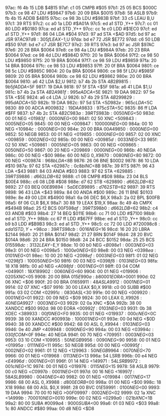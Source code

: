 97ac: f6 4b 15  LDB    $4B15
97af: c1 05     CMPB   #$05
97b1: 25 05     BCS    $000C
97b3: ce 98 47  LDU    #$9847
97b6: 20 09     BRA    $0015
97b8: 58        ASLB
97b9: fb 4b 15  ADDB   $4B15
97bc: ce 98 3b  LDU    #$983B
97bf: 33 c5     LEAU   B,U
97c1: 39        RTS
97c2: cc a0 1a  LDD    #$A01A
97c5: ed a1     STD    ,Y++
97c7: cc 01 80  LDD    #$0180
97ca: ed a1     STD    ,Y++
97cc: cc 1e c0  LDD    #$1EC0
97cf: ed a1     STD    ,Y++
97d1: 86 04     LDA    #$04
97d3: 97 ad     STA    <$AD
97d5: bd 97 ac  JSR    $97AC
97d8: 30 5f     LEAX   -$1,U
97da: bd e7 72  JSR    $E772
97dd: c6 50     LDB    #$50
97df: bd e7 c7  JSR    $E7C7
97e2: 39        RTS
97e3: bd 97 ac  JSR    $97AC
97e6: 20 28     BRA    $0064
97e8: ce 98 4a  LDU    #$984A
97eb: 20 23     BRA    $0064
97ed: ce 98 4d  LDU    #$984D
97f0: 20 1e     BRA    $0064
97f2: ce 98 50  LDU    #$9850
97f5: 20 19     BRA    $0064
97f7: ce 98 59  LDU    #$9859
97fa: 20 14     BRA    $0064
97fc: ce 98 53  LDU    #$9853
97ff: 20 0f     BRA    $0064
9801: ce 98 5c  LDU    #$985C
9804: 20 0a     BRA    $0064
9806: ce 98 5f  LDU    #$985F
9809: 20 05     BRA    $0064
980b: ce 98 62  LDU    #$9862
980e: 20 00     BRA    $0064
9810: a6 42     LDA    $2,U
9812: b7 4b 2b  STA    $4B2B
9815: 9b 5f     ADDA   <$5F
9817: 19        DAA
9818: 97 5f     STA    <$5F
981a: a6 41     LDA    $1,U
981c: b7 4b 2a  STA    $4B2A
981f: 99 5e     ADCA   <$5E
9821: 19        DAA
9822: 97 5e     STA    <$5E
9824: a6 c4     LDA    ,U
9826: b7 4b 29  STA    $4B29
9829: 99 5d     ADCA   <$5D
982b: 19        DAA
982c: 97 5d     STA    <$5D
982e: 96 5c     LDA    <$5C
9830: 89 00     ADCA   #$00
9832: 19        DAA
9833: 97 5c     STA    <$5C
9835: 86 ff     LDA    #$FF
9837: b7 4b 2c  STA    $4B2C
983a: 39        RTS
983b: 00 50     NEG    <$50
983d: 00 01     NEG    <$01
983f: 00 00     NEG    <$00
9841: 02 50     XNC    <$50
9843: 00 05     NEG    <$05
9845: 00 00     NEG    <$00
9847: 10 00 00  NEG    <$00
984a: 00 10     NEG    <$10
984c: 00 00     NEG    <$00
984e: 20 00     BRA    $00A4
9850: 00 00     NEG    <$00
9852: 50        NEGB
9853: 00 01     NEG    <$01
9855: 00 00     NEG    <$00
9857: 02 00     XNC    <$00
9859: 00 02     NEG    <$02
985b: 00 00     NEG    <$00
985d: 00 33     NEG    <$33
985f: 02 50     XNC    <$50
9861: 00 05     NEG    <$05
9863: 00 00     NEG    <$00
9865: 00 50     NEG    <$50
9867: 00 20     NEG    <$20
9869: 00 00     NEG    <$00
986b: 40        NEGA
986c: 00 00     NEG    <$00
986e: 60 00     NEG    $0,X
9870: 00 80     NEG    <$80
9872: 00 00     NEG    <$00
9874: 96 8b     LDA    <$8B
9876: 26 06     BNE    $00D2
9878: 86 10     LDA    #$10
987a: 97 62     STA    <$62
987c: 0c 8b     INC    <$8B
987e: 39        RTS
987f: 96 43     LDA    <$43
9881: 84 03     ANDA   #$03
9883: 97 62     STA    <$62
9885: 39        RTS
9886: d6 62     LDB    <$62
9888: c1 08     CMPB   #$08
988a: 23 04     BLS    $00E4
988c: c6 08     LDB    #$08
988e: d7 62     STB    <$62
9890: d6 62     LDB    <$62
9892: 27 03     BEQ    $00EB
9894: 5a        DECB
9895: d7 62     STB    <$62
9897: 39        RTS
9898: 96 43     LDA    <$43
989a: 84 00     ANDA   #$00
989c: 26 11     BNE    $0103
989e: 8e 49 00  LDX    #$4900
98a1: 6a 06     DEC    $6,X
98a3: 2a 02     BPL    $00FB
98a5: 6f 06     CLR    $6,X
98a7: 30 88 19  LEAX   $19,X
98aa: 8c 49 4b  CMPX   #$494B
98ad: 25 f2     BCS    $00F5
98af: 39        RTS
98b0: d6 62     LDB    <$62
98b2: c4 03     ANDB   #$03
98b4: 27 14     BEQ    $011E
98b6: cc 71 00  LDD    #$7100
98b9: ed a1     STD    ,Y++
98bb: cc 67 ff  LDD    #$67FF
98be: ed a1     STD    ,Y++
98c0: cc b9 b3  LDD    #$B9B3
98c3: ed a1     STD    ,Y++
98c5: cc 72 00  LDD    #$7200
98c8: ed a1     STD    ,Y++
98ca: 39        RTS
98cb: 00 16     NEG    <$16
98cd: 16 20 20  LBRA   $2144
98d0: 20 21     BRA    $0147
98d2: 21 27     BRN    $014F
98d4: 28 20     BVC    $014A
98d6: 20 24     BRA    $0150
98d8: 24 24     BCC    $0152
98da: 25 25     BCS    $0155
98dc: 31 32     LEAY   -$E,Y
98de: 10 00 b0  NEG    <$B0
98e1: 00 03     NEG    <$03
98e3: 01 00     NEG    <$00
98e5: 10 00 e0  NEG    <$E0
98e8: 00 03     NEG    <$03
98ea: 01 01     NEG    <$01
98ec: 10 00 20  NEG    <$20
98ef: 00 03     NEG    <$03
98f1: 01 02     NEG    <$02
98f3: 10 00 50  NEG    <$50
98f6: 00 03     NEG    <$03
98f8: 01 03     NEG    <$03
98fa: 18        X18
98fb: 00 a0     NEG    <$A0
98fd: 00 01     NEG    <$01
98ff: 03 04     COM    <$04
9901: 18        X18
9902: 00 60     NEG    <$60
9904: 00 01     NEG    <$01
9906: 02 05     XNC    <$05
9908: 20 00     BRA    $015E
990a: b8 00 01  EORA   >$0001
990d: 02 06     XNC    <$06
990f: 20 00     BRA    $0165
9911: 48        ASLA
9912: 00 01     NEG    <$01
9914: 02 07     XNC    <$07
9916: 30 00     LEAX   $0,X
9918: c0 00     SUBB   #$00
991a: 03 02     COM    <$02
991c: 08 30     ASL    <$30
991e: 00 00     NEG    <$00
9920: 00 01     NEG    <$01
9922: 00 09     NEG    <$09
9924: 30 00     LEAX   $0,X
9926: 40        NEGA
9927: 00 03     NEG    <$03
9929: 02 0a     XNC    <$0A
992b: 38 00     XANDCC #$00
992d: 98 00     EORA   <$00
992f: 01 03     NEG    <$03
9931: 0b 38     XDEC   <$38
9933: 00 f0     NEG    <$F0
9935: 00 01     NEG    <$01
9937: 00 0c     NEG    <$0C
9939: 38 00     XANDCC #$00
993b: 10 00 01  NEG    <$01
993e: 00 0d     NEG    <$0D
9940: 38 00     XANDCC #$00
9942: 68 00     ASL    $0,X
9944: 01 03     NEG    <$03
9946: 0e 40     JMP    <$40
9948: 00 90     NEG    <$90
994a: 00 03     NEG    <$03
994c: 03 0f     COM    <$0F
994e: 40        NEGA
994f: 00 70     NEG    <$70
9951: 00 03     NEG    <$03
9953: 03 10     COM    <$10
9955: 50        NEGB
9956: 00 90     NEG    <$90
9958: 00 01     NEG    <$01
995a: 01 11     NEG    <$11
995c: 50        NEGB
995d: 00 00     NEG    <$00
995f: 00 02     NEG    <$02
9961: 01 12     NEG    <$12
9963: 50        NEGB
9964: 00 70     NEG    <$70
9966: 00 01     NEG    <$01
9968: 01 13     NEG    <$13
996a: 54        LSRB
996b: 00 e4     NEG    <$E4
996d: 00 01     NEG    <$01
996f: 01 14     NEG    <$14
9971: 54        LSRB
9972: 00 1c     NEG    <$1C
9974: 00 01     NEG    <$01
9976: 01 15     NEG    <$15
9978: 58        ASLB
9979: 00 c0     NEG    <$C0
997b: 00 01     NEG    <$01
997d: 00 16     NEG    <$16
997f: 58        ASLB
9980: 00 40     NEG    <$40
9982: 00 01     NEG    <$01
9984: 00 17     NEG    <$17
9986: 68 00     ASL    $0,X
9988: d8 00     EORB   <$00
998a: 01 00     NEG    <$00
998c: 18        X18
998d: 68 00     ASL    $0,X
998f: 28 00     BVC    $01E5
9991: 01 00     NEG    <$00
9993: 19        DAA
9994: 70 00 f0  NEG    >$00F0
9997: 00 02     NEG    <$02
9999: 02 1a     XNC    <$1A
999b: 70 00 10  NEG    >$0010
999e: 00 02     NEG    <$02
99a0: 02 1b     XNC    <$1B
99a2: 80 00     SUBA   #$00
99a4: 90 00     SUBA   <$00
99a6: 01 03     NEG    <$03
99a8: 1c 80     ANDCC  #$80
99aa: 00 d8     NEG    <$D8
